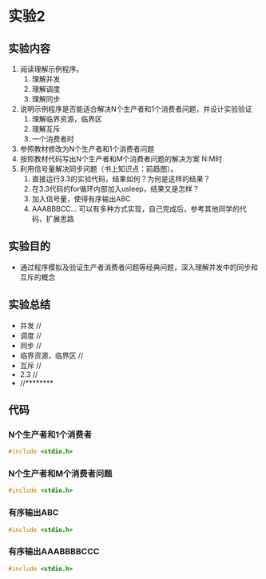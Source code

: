 # 实验2

## 实验内容

1. 阅读理解示例程序。
	1. 理解并发
	2. 理解调度
	3. 理解同步
2. 说明示例程序是否能适合解决N个生产者和1个消费者问题，并设计实验验证
	1. 理解临界资源，临界区
	2. 理解互斥
	3. 一个消费者时
3. 参照教材修改为N个生产者和1个消费者问题
4. 按照教材代码写出N个生产者和M个消费者问题的解决方案
	N:M时
5. 利用信号量解决同步问题（书上知识点：前趋图）。
	1. 直接运行3.3的实验代码，结果如何？为何是这样的结果？
	2. 在3.3代码的for循环内部加入usleep，结果又是怎样？
	3. 加入信号量，使得有序输出ABC
	4.  AAABBBCC... 可以有多种方式实现，自己完成后，参考其他同学的代码，扩展思路

## 实验目的

* 通过程序模拟及验证生产者消费者问题等经典问题，深入理解并发中的同步和互斥的概念

## 实验总结

* 并发
	//
* 调度
	//
* 同步
	//
* 临界资源，临界区
	//
* 互斥
	//
* 2.3
	//
* //********

## 代码

### N个生产者和1个消费者
```c
#include <stdio.h>

```

### N个生产者和M个消费者问题
```c
#include <stdio.h>

```

### 有序输出ABC
```c
#include <stdio.h>

```

### 有序输出AAABBBBCCC
```c
#include <stdio.h>

```
